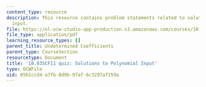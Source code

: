 ```yaml
---
content_type: resource
description: This resource contains problem statements related to solutions to polynomial
  input.
file: https://ol-ocw-studio-app-production.s3.amazonaws.com/courses/18-03sc-differential-equations-fall-2011/0561ccd4a7fb8d9b97af6c3297af259a_MIT18_03SCF11_s16_4quizq.pdf
file_type: application/pdf
learning_resource_types: []
parent_title: Undetermined Coefficients
parent_type: CourseSection
resourcetype: Document
title: '18.03SCF11 quiz: Solutions to Polynomial Input'
type: OCWFile
uid: 0561ccd4-a7fb-8d9b-97af-6c3297af259a
---
```

